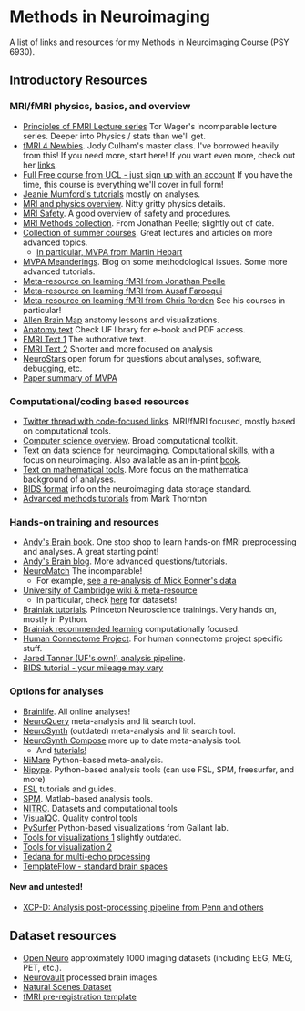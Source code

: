# Methods in Neuroimaging

A list of links and resources for my Methods in Neuroimaging Course (PSY 6930). 

## Introductory Resources
### MRI/fMRI physics, basics, and overview
- [Principles of FMRI Lecture series](https://www.youtube.com/watch?v=ZL-Tr1KSMKY&list=PLfXA4opIOVrGHncHRxI3Qa5GeCSudwmxM&pp=iAQB) Tor Wager's incomparable lecture series. Deeper into Physics / stats than we'll get. 
- [fMRI 4 Newbies](https://www.fmri4newbies.com/). Jody Culham's master class. I've borrowed heavily from this! If you need more, start here! If you want even more, check out her [links](https://www.fmri4newbies.com/links-1).
- [Full Free course from UCL - just sign up with an account](https://ucl.podia.com/view/courses/designing-and-analysing-fmri-experiments) If you have the time, this course is everything we'll cover in full form! 
- [Jeanie Mumford's tutorials](https://www.youtube.com/c/mumfordbrainstats) mostly on analyses.
- [MRI and physics overview](https://www.cis.rit.edu/htbooks/mri/inside.htm). Nitty gritty physics details.
- [MRI Safety](https://www.mrisafety.com/). A good overview of safety and procedures.
- [MRI Methods collection](https://www.scienceopen.com/search#('v'~4_'id'~''_'queryType'~1_'context'~('collection'~('id'~'873f3e77-23c2-4586-bf82-9985a55a0894'_'kind'~0)_'kind'~11)_'kind'~77_'order'~3_'orderLowestFirst'~false_'query'~''_'filters'~!('kind'~123_'contentTypes'~!'article'*)*_'hideOthers'~false)). From Jonathan Peelle; slightly out of date.
- [Collection of summer courses](https://fmrif.nimh.nih.gov/public/fmri-course/fmri-course-summer-2019). Great lectures and articles on more advanced topics.
    - [In particular, MVPA from Martin Hebart](https://fmrif.nimh.nih.gov/public/other-courses/mvpa)   
- [MVPA Meanderings](https://mvpa.blogspot.com/2013/09/connectome-workbench-plot-nifti-image.html). Blog on some methodological issues. Some more advanced tutorials.
- [Meta-resource on learning fMRI from Jonathan Peelle](http://jonathanpeelle.net/learning-mri)
- [Meta-resource on learning fMRI from Ausaf Farooqui](https://web4.bilkent.edu.tr/hcf/?page_id=634)
- [Meta-resource on learning fMRI from Chris Rorden](https://crnl.readthedocs.io/) See his courses in particular! 
- [Allen Brain Map](https://portal.brain-map.org/) anatomy lessons and visualizations.
- [Anatomy text](https://link.springer.com/book/10.1007/978-3-211-73971-6) Check UF library for e-book and PDF access.
- [FMRI Text 1]([https://www.amazon.com/Functional-Magnetic-Resonance-Imaging-Second/dp/0878932860/](https://www.amazon.com/Functional-Magnetic-Resonance-Imaging-Huettel-dp-0878936270/dp/0878936270/ref=dp_ob_title_bk)) The authorative text.
- [FMRI Text 2](https://www.amazon.com/Handbook-Functional-MRI-Data-Analysis/dp/0521517664/ref=sr_1_1?ie=UTF8&amp&qid=1345812543&amp&sr=8-1&amp&keywords=poldrack%22/) Shorter and more focused on analysis
- [NeuroStars](https://neurostars.org/) open forum for questions about analyses, software, debugging, etc.
- [Paper summary of MVPA](https://academic.oup.com/scan/article/15/4/487/5824852?login=true)
### Computational/coding based resources
- [Twitter thread with code-focused links](https://twitter.com/BrainAndStomach/status/1246051605906063360). MRI/fMRI focused, mostly based on computational tools. 
- [Computer science overview](https://missing.csail.mit.edu/). Broad computational toolkit.
- [Text on data science for neuroimaging](https://neuroimaging-data-science.org/root.html). Computational skills, with a focus on neuroimaging. Also available as an in-print [book](https://www.amazon.com/Data-Science-Neuroimaging-Ariel-Rokem/dp/0691222754).
- [Text on mathematical tools](https://ebatty.github.io/MathToolsforNeuroscience/intro.html). More focus on the mathematical background of analyses.
- [BIDS format](https://bids.neuroimaging.io/) info on the neuroimaging data storage standard.
- [Advanced methods tutorials](http://markallenthornton.com/software/) from Mark Thornton
### Hands-on training and resources
- [Andy's Brain book](https://andysbrainbook.readthedocs.io/en/latest/). One stop shop to learn hands-on fMRI preprocessing and analyses. A great starting point!
- [Andy's Brain blog](https://www.andysbrainblog.com/). More advanced questions/tutorials.
- [NeuroMatch](https://compneuro.neuromatch.io/tutorials/intro.html) The incomparable!
    - For example, [see a re-analysis of Mick Bonner's data](https://colab.research.google.com/github/NeuromatchAcademy/course-content/blob/main/projects/fMRI/load_bonner_navigational_affordances.ipynb)
- [University of Cambridge wiki & meta-resource](https://imaging.mrc-cbu.cam.ac.uk/imaging/CbuImaging)
    - In particular, check [here](https://imaging.mrc-cbu.cam.ac.uk/methods/OpenDatasets) for datasets!
- [Brainiak tutorials](https://brainiak.org/tutorials/). Princeton Neuroscience trainings. Very hands on, mostly in Python.
- [Brainiak recommended learning](https://github.com/brainiak/brainiak-tutorials/wiki/Resources) computationally focused.
- [Human Connectome Project](https://store.humanconnectome.org/courses/2019/exploring-the-human-connectome.php). For human connectome project specific stuff.
- [Jared Tanner (UF's own!) analysis pipeline](https://github.com/tannerjared/MRI_Guide/wiki).
- [BIDS tutorial - your mileage may vary](https://rpubs.com/sarenseeley/bids-fmriprep-mriqc)
### Options for analyses
- [Brainlife](https://brainlife.io/apps). All online analyses!
- [NeuroQuery](https://neuroquery.org/) meta-analysis and lit search tool.
- [NeuroSynth](https://neurosynth.org/) (outdated) meta-analysis and lit search tool.
- [NeuroSynth Compose](https://compose.neurosynth.org/) more up to date meta-analysis tool.
    - And [tutorials!](https://neurostuff.github.io/compose-docs/tutorial)
- [NiMare](https://github.com/neurostuff/NiMARE/tree/5e88e4582559ca5f6ba7c4dd4e59d1ea3bb712fd) Python-based meta-analysis. 
- [Nipype](https://miykael.github.io/nipype-beginner-s-guide/installation.html?highlight=graphviz#install-nipype-and-other-python-dependencies). Python-based analysis tools (can use FSL, SPM, freesurfer, and more)
- [FSL](https://fsl.fmrib.ox.ac.uk/fsl/fslwiki/FslInstallation/Windows) tutorials and guides.
- [SPM](https://www.fil.ion.ucl.ac.uk/spm/software/spm8/). Matlab-based analysis tools.
- [NITRC](https://www.nitrc.org/). Datasets and computational tools
- [VisualQC](https://github.com/raamana/visualqc). Quality control tools
- [PySurfer](https://pysurfer.github.io/auto_examples/index.html) Python-based visualizations from Gallant lab.
- [Tools for visualizations 1](https://www.ncbi.nlm.nih.gov/pmc/articles/PMC4648228/) slightly outdated.
- [Tools for visualization 2](https://onlinelibrary.wiley.com/doi/10.1111/ejn.14430)
- [Tedana for multi-echo processing](https://tedana.readthedocs.io/en/stable/usage.html)
- [TemplateFlow - standard brain spaces](https://www.templateflow.org/browse/)
#### New and untested! 
- [XCP-D: Analysis post-processing pipeline from Penn and others](https://www.biorxiv.org/content/10.1101/2023.11.20.567926v1)
## Dataset resources
- [Open Neuro](https://openneuro.org/) approximately 1000 imaging datasets (including EEG, MEG, PET, etc.).
- [Neurovault](https://neurovault.org/) processed brain images.
- [Natural Scenes Dataset](https://cvnlab.slite.page/p/CT9Fwl4_hc/NSD-Data-Manual)
- [fMRI pre-registration template](https://osf.io/maqwc)
